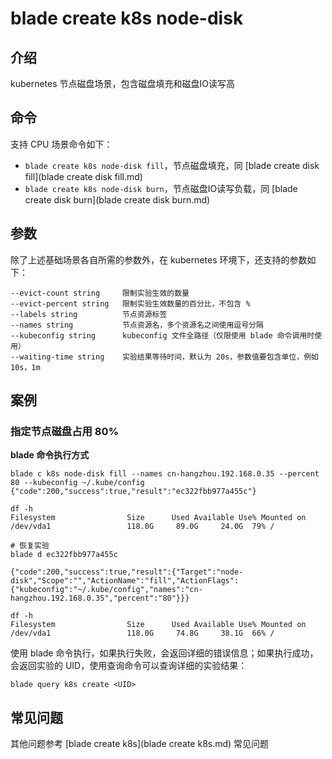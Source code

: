 # blade create k8s node-disk

## 介绍
kubernetes 节点磁盘场景，包含磁盘填充和磁盘IO读写高

## 命令
支持 CPU 场景命令如下：
* `blade create k8s node-disk fill`，节点磁盘填充，同 [blade create disk fill](blade create disk fill.md)
* `blade create k8s node-disk burn`，节点磁盘IO读写负载，同 [blade create disk burn](blade create disk burn.md)

## 参数
除了上述基础场景各自所需的参数外，在 kubernetes 环境下，还支持的参数如下：
```
--evict-count string     限制实验生效的数量
--evict-percent string   限制实验生效数量的百分比，不包含 %
--labels string          节点资源标签
--names string           节点资源名，多个资源名之间使用逗号分隔
--kubeconfig string      kubeconfig 文件全路径（仅限使用 blade 命令调用时使用）
--waiting-time string    实验结果等待时间，默认为 20s，参数值要包含单位，例如 10s，1m
```

## 案例
### 指定节点磁盘占用 80%
**blade 命令执行方式**
```shell
blade c k8s node-disk fill --names cn-hangzhou.192.168.0.35 --percent 80 --kubeconfig ~/.kube/config
{"code":200,"success":true,"result":"ec322fbb977a455c"}

df -h
Filesystem                Size      Used Available Use% Mounted on
/dev/vda1                 118.0G     89.0G     24.0G  79% / 

# 恢复实验
blade d ec322fbb977a455c

{"code":200,"success":true,"result":{"Target":"node-disk","Scope":"","ActionName":"fill","ActionFlags":{"kubeconfig":"~/.kube/config","names":"cn-hangzhou.192.168.0.35","percent":"80"}}}

df -h
Filesystem                Size      Used Available Use% Mounted on
/dev/vda1                 118.0G     74.8G     38.1G  66% /
```

使用 blade 命令执行，如果执行失败，会返回详细的错误信息；如果执行成功，会返回实验的 UID，使用查询命令可以查询详细的实验结果：
```
blade query k8s create <UID>
```




## 常见问题
其他问题参考 [blade create k8s](blade create k8s.md) 常见问题